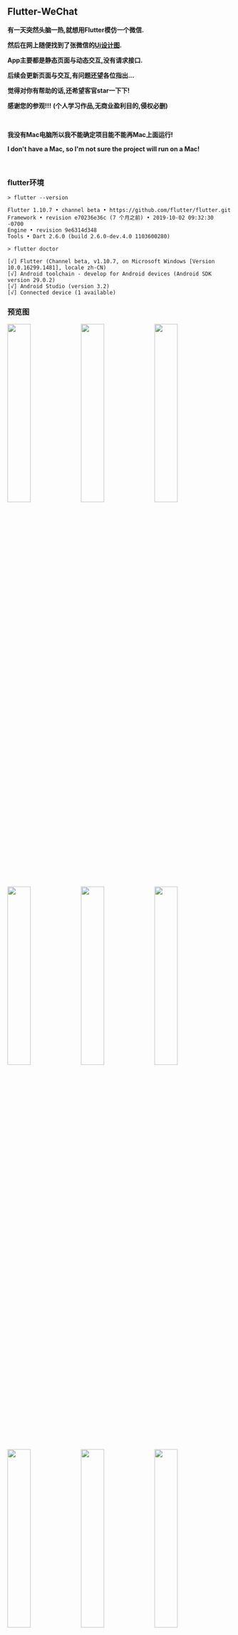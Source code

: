 ## Flutter-WeChat

**有一天突然头脑一热,就想用Flutter模仿一个微信.** 

**然后在网上随便找到了张微信的[Ui设计图](https://www.zcool.com.cn/work/ZMTIxMzk3Mjg=.html).** 

**App主要都是静态页面与动态交互,没有请求接口.**

**后续会更新页面与交互,有问题还望各位指出...**

**觉得对你有帮助的话,还希望客官star一下下!**

**感谢您的参观!!!** **(个人学习作品,无商业盈利目的,侵权必删)**

<br/>

**我没有Mac电脑所以我不能确定项目能不能再Mac上面运行!**

**I don't have a Mac, so I'm not sure the project will run on a Mac!**

<br/>

### flutter环境

```
> flutter --version 

Flutter 1.10.7 • channel beta • https://github.com/flutter/flutter.git
Framework • revision e70236e36c (7 个月之前) • 2019-10-02 09:32:30 -0700
Engine • revision 9e6314d348
Tools • Dart 2.6.0 (build 2.6.0-dev.4.0 1103600280)
```

```
> flutter doctor 

[√] Flutter (Channel beta, v1.10.7, on Microsoft Windows [Version 10.0.16299.1481], locale zh-CN)
[√] Android toolchain - develop for Android devices (Android SDK version 29.0.2)
[√] Android Studio (version 3.2)
[√] Connected device (1 available)

```

### 预览图

<p>
<img src="https://github.com/kuaifengle/Flutter-WeChat/blob/master/appGif/app1.gif?raw=true" width="32%"/>
<img src="https://github.com/kuaifengle/Flutter-WeChat/blob/master/appGif/app2.gif?raw=true" width="32%"/>
<img src="https://github.com/kuaifengle/Flutter-WeChat/blob/master/appGif/app3.gif?raw=true" width="32%"/>
</p >
<p>
<img src="https://github.com/kuaifengle/Flutter-WeChat/blob/master/appGif/app4.gif?raw=true" width="32%"/>
<img src="https://github.com/kuaifengle/Flutter-WeChat/blob/master/appGif/app5.gif?raw=true" width="32%"/>
<img src="https://github.com/kuaifengle/Flutter-WeChat/blob/master/appGif/app6.gif?raw=true" width="32%"/>
</p >
<p>
<img src="https://github.com/kuaifengle/Flutter-WeChat/blob/master/appGif/1.png?raw=true" width="32%"/>
<img src="https://github.com/kuaifengle/Flutter-WeChat/blob/master/appGif/4.png?raw=true" width="32%"/>
<img src="https://github.com/kuaifengle/Flutter-WeChat/blob/master/appGif/6.png?raw=true" width="32%"/>
</p >
<p>
<img src="https://github.com/kuaifengle/Flutter-WeChat/blob/master/appGif/2.png?raw=true" width="32%"/>
<img src="https://github.com/kuaifengle/Flutter-WeChat/blob/master/appGif/9.png?raw=true" width="32%"/>
<img src="https://github.com/kuaifengle/Flutter-WeChat/blob/master/appGif/12.png?raw=true" width="32%"/>
</p>
